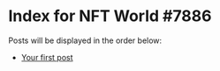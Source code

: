 # Index for NFT World #7886
Posts will be displayed in the order below:

- [Your first post](./001-first.md)

